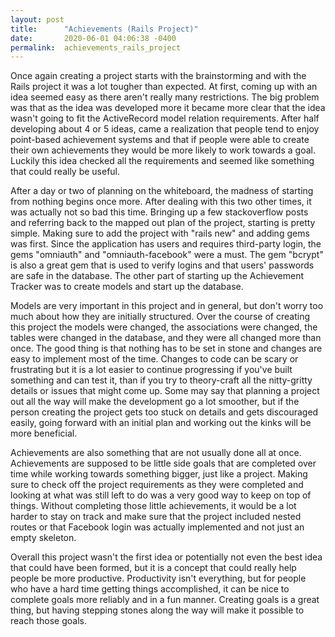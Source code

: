 ```yaml
---
layout: post
title:      "Achievements (Rails Project)"
date:       2020-06-01 04:06:38 -0400
permalink:  achievements_rails_project
---
```



Once again creating a project starts with the brainstorming and with the Rails project it was a lot tougher than expected. At first, coming up with an idea seemed easy as there aren't really many restrictions. The big problem was that as the idea was developed more it became more clear that the idea wasn't going to fit the ActiveRecord model relation requirements. After half developing about 4 or 5 ideas, came a realization that people tend to enjoy point-based achievement systems and that if people were able to create their own achievements they would be more likely to work towards a goal. Luckily this idea checked all the requirements and seemed like something that could really be useful.

After a day or two of planning on the whiteboard, the madness of starting from nothing begins once more. After dealing with this two other times, it was actually not so bad this time. Bringing up a few stackoverflow posts and referring back to the mapped out plan of the project, starting is pretty simple. Making sure to add the project with "rails new" and adding gems was first. Since the application has users and requires third-party login, the gems "omniauth" and "omniauth-facebook" were a must. The gem "bcrypt" is also a great gem that is used to verify logins and that users' passwords are safe in the database. The other part of starting up the Achievement Tracker was to create models and start up the database.

Models are very important in this project and in general, but don't worry too much about how they are initially structured. Over the course of creating this project the models were changed, the associations were changed, the tables were changed in the database, and they were all changed more than once. The good thing is that nothing has to be set in stone and changes are easy to implement most of the time. Changes to code can be scary or frustrating but it is a lot easier to continue progressing if you've built something and can test it, than if you try to theory-craft all the nitty-gritty details or issues that might come up. Some may say that planning a project out all the way will make the development go a lot smoother, but if the person creating the project gets too stuck on details and gets discouraged easily, going forward with an initial plan and working out the kinks will be more beneficial.

Achievements are also something that are not usually done all at once. Achievements are supposed to be little side goals that are completed over time while working towards something bigger, just like a project. Making sure to check off the project requirements as they were completed and looking at what was still left to do was a very good way to keep on top of things. Without completing those little achievements, it would be a lot harder to stay on track and make sure that the project included nested routes or that Facebook login was actually implemented and not just an empty skeleton.

Overall this project wasn't the first idea or potentially not even the best idea that could have been formed, but it is a concept that could really help people be more productive. Productivity isn't everything, but for people who have a hard time getting things accomplished, it can be nice to complete goals more reliably and in a fun manner. Creating goals is a great thing, but having stepping stones along the way will make it possible to reach those goals.



